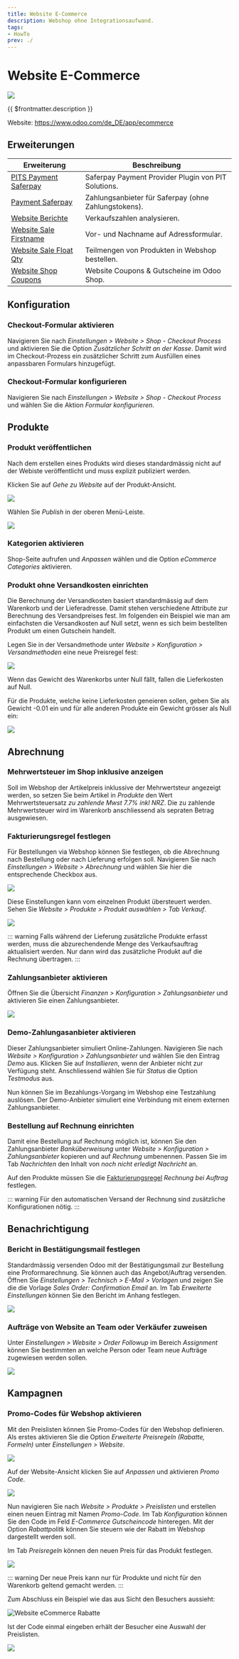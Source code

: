 ```yaml
---
title: Website E-Commerce
description: Webshop ohne Integrationsaufwand.
tags:
- HowTo
prev: ./
---
```

# Website E-Commerce
![](attachments/icons_odoo_website_sale.png)

{{ $frontmatter.description }}

Website: <https://www.odoo.com/de_DE/app/ecommerce>

## Erweiterungen

| Erweiterung                                                                               | Beschreibung                                                         |
| ----------------------------------------------------------------------------------------- | -------------------------------------------------------------------- |
| [PITS Payment Saferpay](PITS%20Payment%20Saferpay.md)                                     | Saferpay Payment Provider Plugin von PIT Solutions.                  |
| [Payment Saferpay](Payment%20Saferpay.md)                                                 | Zahlungsanbieter für Saferpay (ohne Zahlungstokens).                 |
| [Website Berichte](Website%20Berichte.md)                                                 | Verkaufszahlen analysieren.                                          |
| [Website Sale Firstname](Website%20Sale%20Firstname.md)                                   | Vor- und Nachname auf Adressformular.                                |
| [Website Sale Float Qty](Website%20Sale%20Float%20Qty.md)                                 | Teilmengen von Produkten in Webshop bestellen.                       |
| [Website Shop Coupons](Website%20Shop%20Coupons.md)                                       | Website Coupons & Gutscheine im Odoo Shop.                           |

## Konfiguration

### Checkout-Formular aktivieren

Navigieren Sie nach *Einstellungen > Website > Shop - Checkout Process* und aktivieren Sie die Option *Zusätzlicher Schritt an der Kasse*. Damit wird im Checkout-Prozess ein zusätzlicher Schritt zum Ausfüllen eines anpassbaren Formulars hinzugefügt.

### Checkout-Formular konfigurieren

Navigieren Sie nach *Einstellungen > Website > Shop - Checkout Process* und wählen Sie die Aktion *Formular konfigurieren*.

## Produkte

### Produkt veröffentlichen

Nach dem erstellen eines Produkts wird dieses standardmässig nicht auf der Webiste veröffentlicht und muss explizit publiziert werden.

Klicken Sie auf *Gehe zu Website* auf der Produkt-Ansicht.

![](attachments/Website%20Gehe%20zu%20Website.png)

Wählen Sie *Publish*  in der oberen Menü-Leiste.

![](attachments/Website%20Publish%20toggle.png)

### Kategorien aktivieren

Shop-Seite aufrufen und *Anpassen* wählen und die Option *eCommerce Categories* aktivieren.

### Produkt ohne Versandkosten einrichten

Die Berechnung der Versandkosten basiert standardmässig auf dem Warenkorb und der Lieferadresse. Damit stehen verschiedene Attribute zur Berechnung des Versandpreises fest. Im folgenden ein Beispiel wie man am einfachsten die Versandkosten auf Null setzt, wenn es sich beim bestellten Produkt um einen Gutschein handelt.

Legen Sie in der Versandmethode unter *Website > Konfiguration > Versandmethoden* eine neue Preisregel fest:

![](attachments/Website%20eCommerce%20Preisregel%20Gewicht.png)

Wenn das Gewicht des Warenkorbs unter Null fällt, fallen die Lieferkosten auf Null.

Für die Produkte, welche keine Lieferkosten geneieren sollen, geben Sie als Gewicht -0.01 ein und für alle anderen Produkte ein Gewicht grösser als Null ein:

![](attachments/Website%20eCommerce%20Gutschein%20Gewicht.png)

## Abrechnung

### Mehrwertsteuer im Shop inklusive anzeigen

Soll im Webshop der Artikelpreis inklussive der Mehrwertsteur angezeigt werden, so setzen Sie beim Artikel in *Produkte* den Wert Mehrwertsteuersatz *zu zahlende Mwst 7.7% inkl NRZ*. Die zu zahlende Mehrwertsteuer wird im Warenkorb anschliessend als sepraten Betrag ausgewiesen.

### Fakturierungsregel festlegen

Für Bestellungen via Webshop können Sie festlegen, ob die Abrechnung nach Bestellung oder nach Lieferung erfolgen soll. Navigieren Sie nach *Einstellungen > Website > Abrechnung* und wählen Sie hier die entsprechende Checkbox aus.

![](attachments/eCommerce%20Fakturierungsregel.png)

Diese Einstellungen kann vom einzelnen Produkt übersteuert werden. Sehen Sie *Website > Produkte > Produkt auswählen > Tab Verkauf*.

![](attachments/eCommerce%20Fakturierungsregel%20auf%20Produkt.png)

::: warning
Falls während der Lieferung zusätzliche Produkte erfasst werden, muss die abzurechendende Menge des Verkaufsauftrag aktualisiert werden. Nur dann wird das zusätzliche Produkt auf die Rechnung übertragen.
:::

### Zahlungsanbieter aktivieren

Öffnen Sie die Übersicht *Finanzen > Konfiguration > Zahlungsanbieter* und aktivieren Sie einen Zahlungsanbieter.

![](attachments/eCommerce%20Zahlungsanbieter.png)

### Demo-Zahlungasanbieter aktivieren

Dieser Zahlungsanbieter simuliert Online-Zahlungen. Navigieren Sie nach  *Website > Konfiguration > Zahlungsanbieter* und wählen Sie den Eintrag *Demo* aus. Klicken Sie auf *Installieren*, wenn der Anbieter nicht zur Verfügung steht. Anschliessend wählen Sie für *Status* die Option *Testmodus* aus.

Nun können Sie im Bezahlungs-Vorgang im Webshop eine Testzahlung auslösen. Der Demo-Anbieter simuliert eine Verbindung mit einem externen Zahlungsanbieter.

### Bestellung auf Rechnung einrichten

Damit eine Bestellung auf Rechnung möglich ist, können Sie den Zahlungsanbieter *Banküberweisung* unter   *Website > Konfiguration > Zahlungsanbieter* kopieren und auf *Rechnung* umbenennen. Passen Sie im Tab *Nachrichten* den Inhalt von *noch nicht erledigt Nachricht* an.

Auf den Produkte müssen Sie die [Fakturierungsregel](#Fakturierungsregel%20festlegen) *Rechnung bei Auftrag* festlegen.

::: warning
Für den automatischen Versand der Rechnung sind zusätzliche Konfigurationen nötig. 
:::

## Benachrichtigung

### Bericht in Bestätigungsmail festlegen

Standardmässig versenden Odoo mit der Bestätigungsmail zur Bestellung eine Proformarechnung. Sie können auch das Angebot/Auftrag versenden. Öffnen Sie *Einstellungen > Technisch > E-Mail > Vorlagen* und zeigen Sie die die Vorlage *Sales Order: Confirmation Email* an. Im Tab *Erweiterte Einstellungen* können Sie den Bericht im Anhang festlegen.

![](attachments/eCommerce%20Anhang%20Bestätigung.png)

### Aufträge von Website an Team oder Verkäufer zuweisen

Unter *Einstellungen > Website > Order Followup* im Bereich *Assignment* können Sie bestimmten an welche Person oder Team neue Aufträge zugewiesen werden sollen.

![](attachments/Website%20eCommerce%20Zuweisung.png)

## Kampagnen

### Promo-Codes für Webshop aktivieren

Mit den Preislisten können Sie Promo-Codes für den Webshop definieren. Als erstes aktivieren Sie die Option *Erweiterte Preisregeln (Rabatte, Formeln)* unter *Einstellungen > Website*.

![](attachments/Website%20eCommerce%20Preislisten.png)

Auf der Website-Ansicht klicken Sie auf *Anpassen* und aktivieren *Promo Code*.

![](attachments/Website%20eCommerce%20Promo%20Code.png)

Nun navigieren Sie nach *Website > Produkte > Preislisten* und erstellen einen neuen Eintrag mit Namen *Promo-Code*. Im Tab *Konfiguration* können Sie den Code im Feld *E-Commerce Gutscheincode* hinteregen. Mit der Option *Rabattpolitk* können Sie steuern wie der Rabatt im Webshop dargestellt werden soll. 

Im Tab *Preisregeln* können den neuen Preis für das Produkt festlegen.

![](attachments/Website%20eCommerce%20Rabatt.png)

::: warning
Der neue Preis kann nur für Produkte und nicht für den Warenkorb geltend gemacht werden.
:::

Zum Abschluss ein Beispiel wie das aus Sicht den Besuchers aussieht:

![Website eCommerce Rabatte](attachments/Website%20eCommerce%20Rabatte.gif)

Ist der Code einmal eingeben erhält der Besucher eine Auswahl der Preislisten.

![](attachments/Website%20eCommerce%20Auswahl%20Preislisten.png)
